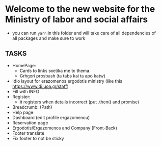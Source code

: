 # Welcome to the new website for the Ministry of labor and social affairs

* you can run `yarn` in this folder and will take care of all dependencies of all packages and make sure to work

## TASKS
- HomePage:
  - Cards to links sxetika me to thema  
  - Grhgori prosbash (ta tabs kai ta apo katw) 
- Idio layout for erazomenos ergodotis ministry (like this https://www.di.uoa.gr/staff)
- Fill with INFO
- Register:
  - it registers when details incorrect (put .then() and promise)
- Breadcrumb: (Path)
- Help page
- Dashboard (edit profile ergazomenou)
- Reservation page
- Ergodotis/Ergazomenos and Company (Front-Back)
- Footer translate
- Fix footer to not be sticky